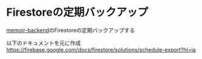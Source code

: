# Firestoreの定期バックアップ

[memoir-backend](https://github.com/wheatandcat/memoir-backend)のFirestoreの定期バックアップする

以下のドキュメントを元に作成
https://firebase.google.com/docs/firestore/solutions/schedule-export?hl=ja